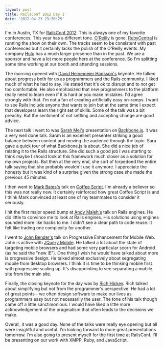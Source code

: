 ```yaml
---
layout: post
title: RailsConf 2012 Day 1
date: '2012-04-23 23:20:25'
---
```


I'm in Austin, TX for [RailsConf 2012][1]. This is always one of my favorite conferences. This year has a different tone. [O'Reilly][2] is gone. [RubyCentral][3] is running the show on their own. The tracks seem to be consistent with past conferences but it certainly lacks the polish of the O'Reilly events. My company [Hulu][4] has a much larger presence than in the past. We are a sponsor and have a lot more people here at the conference. So I'm splitting some time working at our booth and attending sessions.

The morning opened with [David Heinemeier Hansson's][5] keynote. He talked about progress both for us as programmers and the Rails community. I liked much of what he had to say. He stated that it's ok to disrupt and to not get too comfortable. He also emphasized that new programmers to the platform really need to learn even if it is hard or you make mistakes. I'd agree strongly with that. I'm not a fan of creating artificially easy on-ramps. I want to see Rails include anyone that wants to join but at the same time I expect that developers learn the right set of skills. Some of the talk was a bit preachy. But the sentiment of not settling and accepting change are good advice.

The next talk I went to was [Sarah Mei's][6] presentation on [Backbone.js][7]. It was a very well done talk. Sarah is an excellent presenter striking a good balance between content and moving the audience through the topic. Sara gave a quick tour of what Backbone.js is about. She did a nice job of relating it to the Rails structure. She did such a good job I was starting to think maybe I should look at this framework much closer as a solution for my own projects. But then at the very end, she sort of torpedoed the entire talk saying that she probably wouldn't use it anymore. I appreciate the honesty but it was kind of a surprise given the strong case she made the previous 45 minutes.

I then went to [Mark Bates's][8] talk on [Coffee Script][9]. I'm already a believer so this was not really new. It certainly reinforced how great Coffee Script is and I think Mark convinced at least one of my teammates to consider it seriously.

I hit the first major speed bump at [Andy Maleh's][10] talk on Rails engines. He
did little to convince me to look at Rails engines. His solutions using engines sounded more like hacks to me. I didn't see a clear path to code reuse. It felt like trading one complexity for another.

I went to [John Bender's][11] talk on Progressive Enhancement for Mobile Web. John is active with [JQuery Mobile][12]. He talked a lot about the state of targeting mobile browsers and had some very particular scorn for Android (as he said the "new IE"). One thing I wish he would have talked about more is progressive design. He talked almost exclusively about segregating mobile from desktop browsers. I think it is time to be thinking mobile first with progressive scaling up. It's disappointing to see separating a mobile site from the main site.

Finally, the closing keynote for the day was by [Rich Hickey][13]. Rich talked about simplifying but not from the programmer's perspective. He had a lot of great points - we often design software to make our lives as programmers easy but not necessarily the user. The tone of his talk though came off a little sanctimonious. I would have liked a little more acknowledgement of the pragmatism that often leads to the decisions we make.

Overall, it was a good day. None of the talks were really eye opening but all were insightful and useful. I'm looking forward to more great presentations tomorrow. I'm also going to present myself for the first time at RailsConf. I'll be presenting on our work with XMPP, Ruby, and JavaScript.

[1]: http://railsconf2012.com
[2]: http://oreilly.com
[3]: http://rubycentral.com
[4]: http://hulu.com
[5]: http://twitter.com/dhh
[6]: http://www.sarahmei.com
[7]: http://backbonejs.org
[8]: http://markbates.com
[9]: http://coffeescript.org
[10]: https://twitter.com/andymaleh
[11]: http://johnbender.me
[12]: http://jquerymobile.com
[13]: http://twitter.com/richhickey
